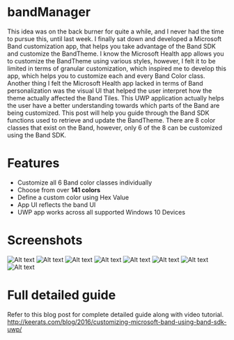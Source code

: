 # bandManager
This idea was on the back burner for quite a while, and I never had the time to pursue this, until last week. I finally sat down and developed a Microsoft Band customization app, that helps you take advantage of the Band SDK and customize the BandTheme. I know the Microsoft Health app allows you to customize the BandTheme using various styles, however, I felt it to be limited in terms of granular customization, which inspired me to develop this app, which helps you to customize each and every Band Color class. Another thing I felt the Microsoft Health app lacked in terms of Band personalization was the visual UI that helped the user interpret how the theme actually affected the Band Tiles. This UWP application actually helps the user have a better understanding towards which parts of the Band are being customized.
This post will help you guide through the Band SDK functions used to retrieve and update the BandTheme. There are 8 color classes that exist on the Band, however, only 6 of the 8 can be customized using the Band SDK.

# Features
* Customize all 6 Band color classes individually
* Choose from over **141 colors**
* Define a custom color using Hex Value
* App UI reflects the band UI
* UWP app works across all supported Windows 10 Devices 

# Screenshots
![Alt text](/screenshots/Connecting_to_the_Band.jpg?raw=true "Connecting to Microsoft Band")
![Alt text](/screenshots/Theme_Retrieved.jpg?raw=true "Connected and successfully retrieved the BandTheme")
![Alt text](/screenshots/Personalizing_2a_1.jpg?raw=true "Choosing color using ComboBox")
![Alt text](/screenshots/Personalizing_2a_2.jpg?raw=true "Choosing color using ComboBox")
![Alt text](/screenshots/Personalizing_2b_1.jpg?raw=true "Choosing color using hex value")
![Alt text](/screenshots/Personalizing_2b_2.jpg?raw=true "Choosing color using hex value")
![Alt text](/screenshots/Upload_Theme_1.jpg?raw=true "Uploading theme to Band")
![Alt text](/screenshots/Upload_Theme_2.jpg?raw=true "Upload completed")
  
   
    

# Full detailed guide
Refer to this blog post for complete detailed guide along with video tutorial.  
http://keerats.com/blog/2016/customizing-microsoft-band-using-band-sdk-uwp/
